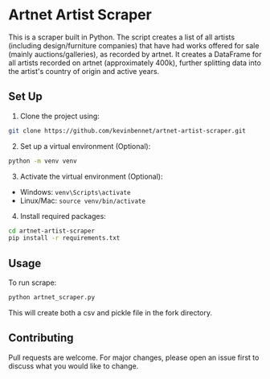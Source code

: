 # Artnet Artist Scraper
This is a scraper built in Python. The script creates a list of all artists (including design/furniture companies) that have had works offered for sale (mainly auctions/galleries), as recorded by artnet. It creates a DataFrame for all artists recorded on artnet (approximately 400k), further splitting data into the artist's country of origin and active years.

## Set Up

1. Clone the project using:

```bash
git clone https://github.com/kevinbennet/artnet-artist-scraper.git
```

2. Set up a virtual environment (Optional):

```bash
python -m venv venv
```

3. Activate the virtual environment (Optional):

- Windows: `venv\Scripts\activate`
- Linux/Mac: `source venv/bin/activate`

4. Install required packages:

```bash
cd artnet-artist-scraper
pip install -r requirements.txt
```

## Usage
To run scrape:
```python
python artnet_scraper.py
```
This will create both a csv and pickle file in the fork directory.

## Contributing
Pull requests are welcome. For major changes, please open an issue first to discuss what you would like to change.
